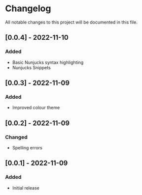 # Changelog

All notable changes to this project will be documented in this file.


## [**0.0.4**] - 2022-11-10
### Added

- Basic Nunjucks syntax highlighting
- Nunjucks Snippets


## [**0.0.3**] - 2022-11-09
### Added

- Improved colour theme

## [**0.0.2**] - 2022-11-09

### Changed
- Spelling errors

## [**0.0.1**] - 2022-11-09
### Added

- Initial release

